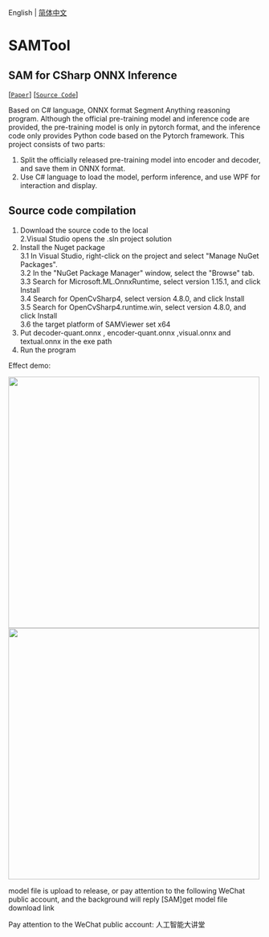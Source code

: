 English | [简体中文](README.md)

# SAMTool
 ## SAM for CSharp ONNX Inference</h2>  
[[`Paper`](https://ai.facebook.com/research/publications/segment-anything/)] [[`Source Code`](https://github.com/facebookresearch/segment-anything/)]  


Based on C# language, ONNX format Segment Anything reasoning program.
Although the official pre-training model and inference code are provided, the pre-training model is only in pytorch format, and the inference code only provides Python code based on the Pytorch framework.
This project consists of two parts:
1. Split the officially released pre-training model into encoder and decoder, and save them in ONNX format.
2. Use C# language to load the model, perform inference, and use WPF for interaction and display.

## Source code compilation</h2>
1. Download the source code to the local<br />
2.Visual Studio opens the .sln project solution<br />
3. Install the Nuget package<br />
   3.1 In Visual Studio, right-click on the project and select "Manage NuGet Packages".<br />
   3.2 In the "NuGet Package Manager" window, select the "Browse" tab.<br />
   3.3 Search for Microsoft.ML.OnnxRuntime, select version 1.15.1, and click Install<br />
   3.4 Search for OpenCvSharp4, select version 4.8.0, and click Install<br />
   3.5 Search for OpenCvSharp4.runtime.win, select version 4.8.0, and click Install<br />
   3.6 the target platform of SAMViewer set x64<br />
  4. Put decoder-quant.onnx , encoder-quant.onnx ,visual.onnx and textual.onnx in the exe path<br />
  5. Run the program<br />

Effect demo:

<img width="500" src="https://user-images.githubusercontent.com/18625471/256461679-0a357c01-3a7d-41cd-9a83-411fca9a8787.jpg">   
<img width="500" src="https://user-images.githubusercontent.com/18625471/256462253-302bc6fb-f18e-4abc-ae69-5eacc3968a34.jpg">  

model file is upload to release, or  pay attention to the following WeChat public account, and the background will reply [SAM]get model file download link

Pay attention to the WeChat public account: 人工智能大讲堂
